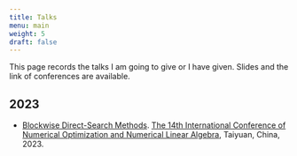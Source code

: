 ```yaml
---
title: Talks
menu: main
weight: 5
draft: false
---
```


This page records the talks I am going to give or I have given. Slides and the link of conferences are available.

## 2023

- [Blockwise Direct-Search Methods](/documents/ICNONLA2023.pdf). [The 14th International Conference of Numerical Optimization and Numerical Linear Algebra](http://lsec.cc.ac.cn/~icnonla23/), Taiyuan, China, 2023.

